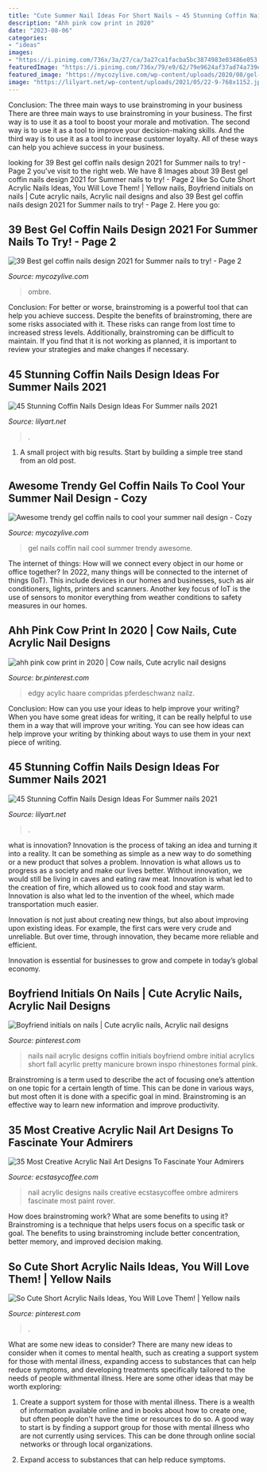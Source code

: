 ```yaml
---
title: "Cute Summer Nail Ideas For Short Nails ~ 45 Stunning Coffin Nails Design Ideas For Summer Nails 2021"
description: "Ahh pink cow print in 2020"
date: "2023-08-06"
categories:
- "ideas"
images:
- "https://i.pinimg.com/736x/3a/27/ca/3a27ca1facba5bc3874983e03486e053.jpg"
featuredImage: "https://i.pinimg.com/736x/79/e9/62/79e9624af37ad74a739e79c1512dce6d.jpg"
featured_image: "https://mycozylive.com/wp-content/uploads/2020/08/gel-coffin-13.jpg"
image: "https://lilyart.net/wp-content/uploads/2021/05/22-9-768x1152.jpg"
---
```



Conclusion: The three main ways to use brainstroming in your business
There are three main ways to use brainstroming in your business. The first way is to use it as a tool to boost your morale and motivation. The second way is to use it as a tool to improve your decision-making skills. And the third way is to use it as a tool to increase customer loyalty. All of these ways can help you achieve success in your business.

	

		
looking for 39 Best gel coffin nails design 2021 for Summer nails to try! - Page 2 you've visit to the right web. We have 8 Images about 39 Best gel coffin nails design 2021 for Summer nails to try! - Page 2 like So Cute Short Acrylic Nails Ideas, You Will Love Them! | Yellow nails, Boyfriend initials on nails | Cute acrylic nails, Acrylic nail designs and also 39 Best gel coffin nails design 2021 for Summer nails to try! - Page 2. Here you go:
		
    
## 39 Best Gel Coffin Nails Design 2021 For Summer Nails To Try! - Page 2

<img loading=lazy src="https://mycozylive.com/wp-content/uploads/2021/05/13-768x1152.jpg" onerror="this.onerror=null;this.src='https://tse1.mm.bing.net/th?id=OIP.SXj8TVhj8GTz0ICb7osEDwHaLH&amp;pid=15.1';" alt="39 Best gel coffin nails design 2021 for Summer nails to try! - Page 2">

_Source: mycozylive.com_

>ombre. 

	

Conclusion: For better or worse, brainstroming is a powerful tool that can help you achieve success.
Despite the benefits of brainstroming, there are some risks associated with it. These risks can range from lost time to increased stress levels. Additionally, brainstroming can be difficult to maintain. If you find that it is not working as planned, it is important to review your strategies and make changes if necessary.

    
## 45 Stunning Coffin Nails Design Ideas For Summer Nails 2021

<img loading=lazy src="https://lilyart.net/wp-content/uploads/2021/05/20-10-768x1152.jpg" onerror="this.onerror=null;this.src='https://tse2.mm.bing.net/th?id=OIP.ebQb6Va7FM-p5M035mDK_QHaLH&amp;pid=15.1';" alt="45 Stunning Coffin Nails Design Ideas For Summer nails 2021">

_Source: lilyart.net_

>. 

	

1. A small project with big results. Start by building a simple tree stand from an old post.

    
## Awesome Trendy Gel Coffin Nails To Cool Your Summer Nail Design - Cozy

<img loading=lazy src="https://mycozylive.com/wp-content/uploads/2020/08/gel-coffin-13.jpg" onerror="this.onerror=null;this.src='https://tse3.mm.bing.net/th?id=OIP.rloPRXHx1x2HieQ7sZ3hdQHaJO&amp;pid=15.1';" alt="Awesome trendy gel coffin nails to cool your summer nail design - Cozy">

_Source: mycozylive.com_

>gel nails coffin nail cool summer trendy awesome. 

	

The internet of things: How will we connect every object in our home or office together?
In 2022, many things will be connected to the internet of things (IoT). This include devices in our homes and businesses, such as air conditioners, lights, printers and scanners. Another key focus of IoT is the use of sensors to monitor everything from weather conditions to safety measures in our homes.

    
## Ahh Pink Cow Print In 2020 | Cow Nails, Cute Acrylic Nail Designs

<img loading=lazy src="https://i.pinimg.com/736x/3a/27/ca/3a27ca1facba5bc3874983e03486e053.jpg" onerror="this.onerror=null;this.src='https://tse1.mm.bing.net/th?id=OIP.qPtuRN87TG0yOs9Gf8BbJwHaKf&amp;pid=15.1';" alt="ahh pink cow print in 2020 | Cow nails, Cute acrylic nail designs">

_Source: br.pinterest.com_

>edgy acylic haare compridas pferdeschwanz nailz. 

	

Conclusion: How can you use your ideas to help improve your writing?
When you have some great ideas for writing, it can be really helpful to use them in a way that will improve your writing. You can see how ideas can help improve your writing by thinking about ways to use them in your next piece of writing.

    
## 45 Stunning Coffin Nails Design Ideas For Summer Nails 2021

<img loading=lazy src="https://lilyart.net/wp-content/uploads/2021/05/22-9-768x1152.jpg" onerror="this.onerror=null;this.src='https://tse4.mm.bing.net/th?id=OIP.1axkUUvV7FSg41Fhsmk1cwHaLH&amp;pid=15.1';" alt="45 Stunning Coffin Nails Design Ideas For Summer nails 2021">

_Source: lilyart.net_

>. 

	

what is innovation?
Innovation is the process of taking an idea and turning it into a reality. It can be something as simple as a new way to do something or a new product that solves a problem. Innovation is what allows us to progress as a society and make our lives better.
Without innovation, we would still be living in caves and eating raw meat. Innovation is what led to the creation of fire, which allowed us to cook food and stay warm. Innovation is also what led to the invention of the wheel, which made transportation much easier.

Innovation is not just about creating new things, but also about improving upon existing ideas. For example, the first cars were very crude and unreliable. But over time, through innovation, they became more reliable and efficient.

Innovation is essential for businesses to grow and compete in today’s global economy.

    
## Boyfriend Initials On Nails | Cute Acrylic Nails, Acrylic Nail Designs

<img loading=lazy src="https://i.pinimg.com/736x/b2/13/58/b21358f5cfbb6447424235a768671d0d.jpg" onerror="this.onerror=null;this.src='https://tse4.mm.bing.net/th?id=OIP.7eLdrFzkAuVjBjJDXngjxAHaJ3&amp;pid=15.1';" alt="Boyfriend initials on nails | Cute acrylic nails, Acrylic nail designs">

_Source: pinterest.com_

>nails nail acrylic designs coffin initials boyfriend ombre initial acrylics short fall acyrlic pretty manicure brown inspo rhinestones formal pink. 

	

Brainstroming is a term used to describe the act of focusing one’s attention on one topic for a certain length of time. This can be done in various ways, but most often it is done with a specific goal in mind. Brainstroming is an effective way to learn new information and improve productivity.

    
## 35 Most Creative Acrylic Nail Art Designs To Fascinate Your Admirers

<img loading=lazy src="https://i2.wp.com/www.ecstasycoffee.com/wp-content/uploads/2016/09/Acrylic-Nail-Design-@EcstasyCoffee-28.jpg" onerror="this.onerror=null;this.src='https://tse4.mm.bing.net/th?id=OIP.z_Cbwd1uDTrEYI2vuWnagQHaK1&amp;pid=15.1';" alt="35 Most Creative Acrylic Nail Art Designs To Fascinate Your Admirers">

_Source: ecstasycoffee.com_

>nail acrylic designs nails creative ecstasycoffee ombre admirers fascinate most paint rover. 

	

How does brainstroming work? What are some benefits to using it?
Brainstroming is a technique that helps users focus on a specific task or goal. The benefits to using brainstroming include better concentration, better memory, and improved decision making.

    
## So Cute Short Acrylic Nails Ideas, You Will Love Them! | Yellow Nails

<img loading=lazy src="https://i.pinimg.com/736x/79/e9/62/79e9624af37ad74a739e79c1512dce6d.jpg" onerror="this.onerror=null;this.src='https://tse1.mm.bing.net/th?id=OIP.zpOWJoBT4h7EmdamDLT6wwHaLH&amp;pid=15.1';" alt="So Cute Short Acrylic Nails Ideas, You Will Love Them! | Yellow nails">

_Source: pinterest.com_

>. 

	

What are some new ideas to consider?
There are many new ideas to consider when it comes to mental health, such as creating a support system for those with mental illness, expanding access to substances that can help reduce symptoms, and developing treatments specifically tailored to the needs of people withmental illness. Here are some other ideas that may be worth exploring:
1. Create a support system for those with mental illness. There is a wealth of information available online and in books about how to create one, but often people don't have the time or resources to do so. A good way to start is by finding a support group for those with mental illness who are not currently using services. This can be done through online social networks or through local organizations.

2. Expand access to substances that can help reduce symptoms.

